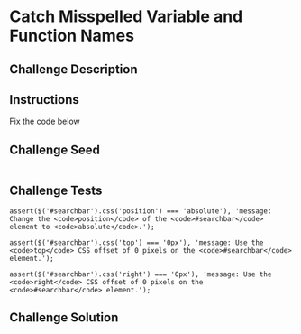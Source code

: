 # Catch Misspelled Variable and Function Names

## Challenge Description


## Instructions

Fix the code below

## Challenge Seed

```js

```

## Challenge Tests

```
assert($('#searchbar').css('position') === 'absolute'), 'message: Change the <code>position</code> of the <code>#searchbar</code> element to <code>absolute</code>.');

assert($('#searchbar').css('top') === '0px'), 'message: Use the <code>top</code> CSS offset of 0 pixels on the <code>#searchbar</code> element.');

assert($('#searchbar').css('right') === '0px'), 'message: Use the <code>right</code> CSS offset of 0 pixels on the <code>#searchbar</code> element.');
```

## Challenge Solution

```js

```
